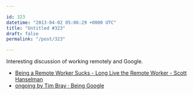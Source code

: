 ```yaml
---

id: 323
datetime: "2013-04-02 05:06:29 +0000 UTC"
title: "Untitled #323"
draft: false
permalink: "/post/323"

---
```


Interesting discussion of working remotely and Google.  

 
 * [Being a Remote Worker Sucks - Long Live the Remote Worker - Scott Hanselman](http://www.hanselman.com/blog/BeingARemoteWorkerSucksLongLiveTheRemoteWorker.aspx)
 * [ongoing by Tim Bray · Being Google](https://www.tbray.org/ongoing/When/201x/2013/03/26/Googleversary)


